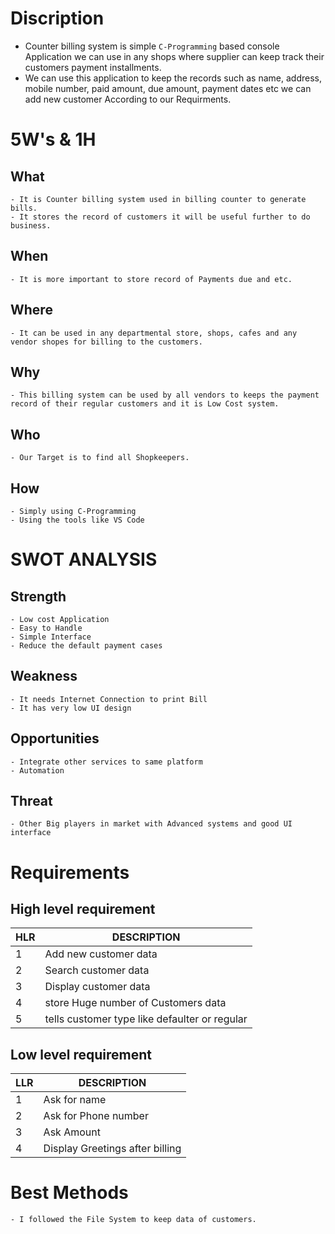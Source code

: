 # Discription
* Counter billing system is simple `C-Programming` based console Application we can use in any shops where supplier can keep track their customers payment installments.
* We can use this application to keep the records such as name, address, mobile number, paid amount, due amount, payment dates etc we can add new customer According to our Requirments.
# 5W's & 1H
## What 
    - It is Counter billing system used in billing counter to generate bills.
    - It stores the record of customers it will be useful further to do business.
## When
    - It is more important to store record of Payments due and etc.
## Where
    - It can be used in any departmental store, shops, cafes and any vendor shopes for billing to the customers.
## Why
    - This billing system can be used by all vendors to keeps the payment record of their regular customers and it is Low Cost system.
## Who
    - Our Target is to find all Shopkeepers.
## How
    - Simply using C-Programming
    - Using the tools like VS Code
# SWOT ANALYSIS
## Strength
    - Low cost Application
    - Easy to Handle
    - Simple Interface
    - Reduce the default payment cases
## Weakness
    - It needs Internet Connection to print Bill
    - It has very low UI design
## Opportunities
    - Integrate other services to same platform
    - Automation
## Threat
    - Other Big players in market with Advanced systems and good UI interface
# Requirements
## High level requirement
|HLR  | DESCRIPTION |
|-----|-------------|
| 1   | Add new customer data            |
| 2   | Search customer data           |
| 3   |  Display customer data            |
| 4   | store Huge number of Customers data
| 5   |  tells customer type like defaulter or regular |  
   
## Low level requirement
|LLR | DESCRIPTION |
|-----|-------------|
|1| Ask for name|
|2| Ask for Phone number|
|3|Ask Amount|
|4| Display Greetings after billing|
    
# Best Methods
    - I followed the File System to keep data of customers.









    
